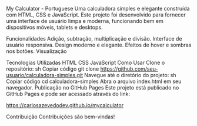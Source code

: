 My Calculator - Portuguese
Uma calculadora simples e elegante construída com HTML, CSS e JavaScript. 
Este projeto foi desenvolvido para fornecer uma interface de usuário limpa e moderna, funcionando bem em dispositivos móveis, tablets e desktops.

Funcionalidades
Adição, subtração, multiplicação e divisão.
Interface de usuário responsiva.
Design moderno e elegante.
Efeitos de hover e sombras nos botões.
Visualização

Tecnologias Utilizadas
HTML
CSS
JavaScript
Como Usar
Clone o repositório:
sh
Copiar código
git clone https://github.com/seu-usuario/calculadora-simples.git
Navegue até o diretório do projeto:
sh
Copiar código
cd calculadora-simples
Abra o arquivo index.html em seu navegador.
Publicação no GitHub Pages
Este projeto está publicado no GitHub Pages e pode ser acessado através do link:

https://carlosazevedodev.github.io/mycalculator

Contribuição
Contribuições são bem-vindas! 



